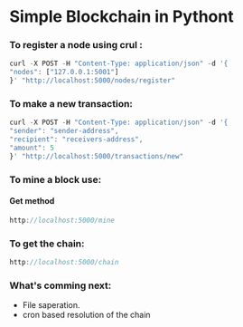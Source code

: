# Simple Blockchain in Pythont

### To register a node using crul :

```javascript
curl -X POST -H "Content-Type: application/json" -d '{
"nodes": ["127.0.0.1:5001"] 
}' "http://localhost:5000/nodes/register"
```

### To make a new transaction: 

```javascript
curl -X POST -H "Content-Type: application/json" -d '{
"sender": "sender-address",
"recipient": "receivers-address",
"amount": 5
}' "http://localhost:5000/transactions/new"
```

### To mine a block use:

#### Get method
```javascript
http://localhost:5000/mine
```
### To get the chain:
```javascript
http://localhost:5000/chain
```

### What's comming next:

-   File saperation.
-   cron based resolution of the chain
